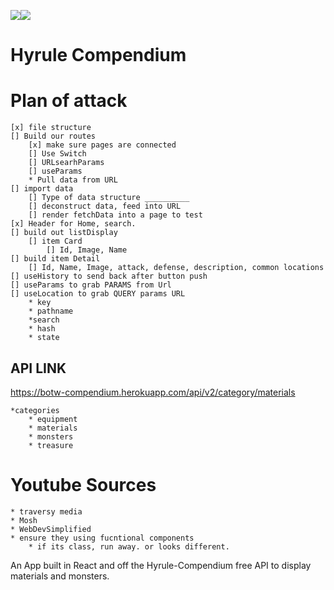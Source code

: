 <img src="https://img.shields.io/badge/React-20232A?style=for-the-badge&logo=react&logoColor=61DAFB"><img src="https://img.shields.io/badge/CSS-239120?&style=for-the-badge&logo=css3&logoColor=white">

# Hyrule Compendium

# Plan of attack

    [x] file structure
    [] Build our routes
        [x] make sure pages are connected
        [] Use Switch
        [] URLsearhParams
        [] useParams
        * Pull data from URL
    [] import data
        [] Type of data structure __________
        [] deconstruct data, feed into URL
        [] render fetchData into a page to test
    [x] Header for Home, search.
    [] build out listDisplay
        [] item Card
            [] Id, Image, Name
    [] build item Detail
        [] Id, Name, Image, attack, defense, description, common locations
    [] useHistory to send back after button push
    [] useParams to grab PARAMS from Url
    [] useLocation to grab QUERY params URL
        * key
        * pathname
        *search
        * hash
        * state

## API LINK

<a href=https://botw-compendium.herokuapp.com/api/v2/category/materials>https://botw-compendium.herokuapp.com/api/v2/category/materials</a>

    *categories
        * equipment
        * materials
        * monsters
        * treasure

# Youtube Sources

    * traversy media
    * Mosh
    * WebDevSimplified
    * ensure they using fucntional components
        * if its class, run away. or looks different.

An App built in React and off the Hyrule-Compendium free API to display materials and monsters.

